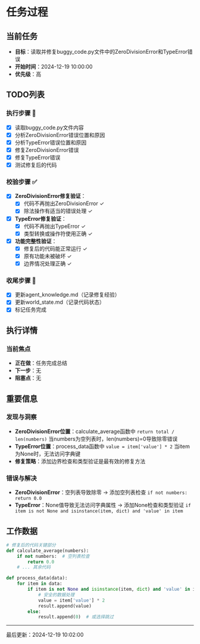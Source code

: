 # 任务过程

## 当前任务
- **目标**：读取并修复buggy_code.py文件中的ZeroDivisionError和TypeError错误
- **开始时间**：2024-12-19 10:00:00
- **优先级**：高

## TODO列表
### 执行步骤 🔄
- [x] 读取buggy_code.py文件内容
- [x] 分析ZeroDivisionError错误位置和原因
- [x] 分析TypeError错误位置和原因
- [x] 修复ZeroDivisionError错误
- [x] 修复TypeError错误
- [x] 测试修复后的代码

### 校验步骤 ✅
- [x] **ZeroDivisionError修复验证**：
  - [x] 代码不再抛出ZeroDivisionError ✓
  - [x] 除法操作有适当的错误处理 ✓
  
- [x] **TypeError修复验证**：
  - [x] 代码不再抛出TypeError ✓
  - [x] 类型转换或操作符使用正确 ✓
  
- [x] **功能完整性验证**：
  - [x] 修复后的代码能正常运行 ✓
  - [x] 原有功能未被破坏 ✓
  - [x] 边界情况处理正确 ✓

### 收尾步骤 📝
- [x] 更新agent_knowledge.md（记录修复经验）
- [x] 更新world_state.md（记录代码状态）
- [x] 标记任务完成

## 执行详情
### 当前焦点
- **正在做**：任务完成总结
- **下一步**：无
- **阻塞点**：无

## 重要信息
### 发现与洞察
- **ZeroDivisionError位置**：calculate_average函数中 `return total / len(numbers)` 当numbers为空列表时，len(numbers)=0导致除零错误
- **TypeError位置**：process_data函数中 `value = item['value'] * 2` 当item为None时，无法访问字典键
- **修复策略**：添加边界检查和类型验证是最有效的修复方法

### 错误与解决
- **ZeroDivisionError**：空列表导致除零 → 添加空列表检查 `if not numbers: return 0.0`
- **TypeError**：None值导致无法访问字典属性 → 添加None检查和类型验证 `if item is not None and isinstance(item, dict) and 'value' in item`

## 工作数据
```python
# 修复后的代码关键部分
def calculate_average(numbers):
    if not numbers:  # 空列表检查
        return 0.0
    # ... 其余代码

def process_data(data):
    for item in data:
        if item is not None and isinstance(item, dict) and 'value' in item:
            # 安全的数据处理
            value = item['value'] * 2
            result.append(value)
        else:
            result.append(0)  # 或选择跳过
```

---
最后更新：2024-12-19 10:02:00